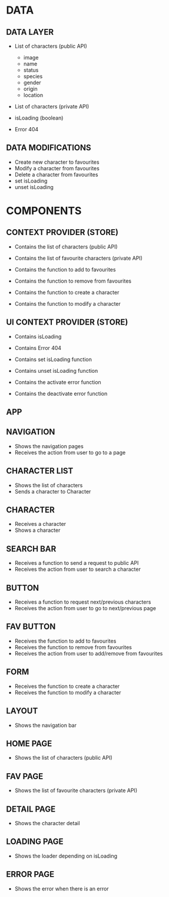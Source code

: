 # DATA

## DATA LAYER

- List of characters (public API)

  - image
  - name
  - status
  - species
  - gender
  - origin
  - location

- List of characters (private API)

- isLoading (boolean)
- Error 404

## DATA MODIFICATIONS

- Create new character to favourites
- Modify a character from favourites
- Delete a character from favourites
- set isLoading
- unset isLoading

# COMPONENTS

## CONTEXT PROVIDER (STORE)

- Contains the list of characters (public API)
- Contains the list of favourite characters (private API)

- Contains the function to add to favourites
- Contains the function to remove from favourites
- Contains the function to create a character
- Contains the function to modify a character

## UI CONTEXT PROVIDER (STORE)

- Contains isLoading
- Contains Error 404

- Contains set isLoading function
- Contains unset isLoading function
- Contains the activate error function
- Contains the deactivate error function

## APP

## NAVIGATION

- Shows the navigation pages
- Receives the action from user to go to a page

## CHARACTER LIST

- Shows the list of characters
- Sends a character to Character

## CHARACTER

- Receives a character
- Shows a character

## SEARCH BAR

- Receives a function to send a request to public API
- Receives the action from user to search a character

## BUTTON

- Receives a function to request next/previous characters
- Receives the action from user to go to next/previous page

## FAV BUTTON

- Receives the function to add to favourites
- Receives the function to remove from favourites
- Receives the action from user to add/remove from favourites

## FORM

- Receives the function to create a character
- Receives the function to modify a character

## LAYOUT

- Shows the navigation bar

## HOME PAGE

- Shows the list of characters (public API)

## FAV PAGE

- Shows the list of favourite characters (private API)

## DETAIL PAGE

- Shows the character detail

## LOADING PAGE

- Shows the loader depending on isLoading

## ERROR PAGE

- Shows the error when there is an error
